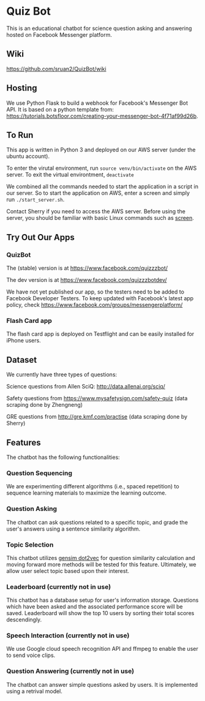 # Quiz Bot 
This is an educational chatbot for science question asking and answering hosted on Facebook Messenger platform.

## Wiki

https://github.com/sruan2/QuizBot/wiki

## Hosting
We use Python Flask to build a webhook for Facebook's Messenger Bot API.
It is based on a python template from: https://tutorials.botsfloor.com/creating-your-messenger-bot-4f71af99d26b.

## To Run
This app is written in Python 3 and deployed on our AWS server (under the ubuntu account). 

To enter the virutal environment, run `source venv/bin/activate` on the AWS server. To exit the virtual environtment, `deactivate`

We combined all the commands needed to start the application in a script in our server. So to start the application on AWS, enter a screen and simply run `./start_server.sh`.

Contact Sherry if you need to access the AWS server. Before using the server, you should be familiar with basic Linux commands  such as [screen](https://www.tecmint.com/screen-command-examples-to-manage-linux-terminals/).

## Try Out Our Apps

### QuizBot
The (stable) version is at https://www.facebook.com/quizzzbot/

The dev version is at https://www.facebook.com/quizzzbotdev/

We have not yet published our app, so the testers need to be added to Facebook Developer Testers. To keep updated with Facebook's latest app policy, check https://www.facebook.com/groups/messengerplatform/

### Flash Card app
The flash card app is deployed on Testflight and can be easily installed for iPhone users.


## Dataset
We currently have three types of questions:

Science questions from Allen SciQ: http://data.allenai.org/sciq/

Safety questions from https://www.mysafetysign.com/safety-quiz (data scraping done by Zhengneng)

GRE questions from http://gre.kmf.com/practise (data scraping done by Sherry)

## Features
The chatbot has the following functionalities:

### Question Sequencing
We are experimenting different algorithms (i.e., spaced repetition) to sequence learning materials to maximize the learning outcome.

### Question Asking
The chatbot can ask questions related to a specific topic, and grade the user's answers using a sentence similarity algorithm.

### Topic Selection
This chatbot utilizes [gensim dot2vec](https://radimrehurek.com/gensim/models/doc2vec.html) for question similarity calculation and moving forward more methods will be tested for this feature. Ultimately, we allow user select topic based upon their interest. 

### Leaderboard (currently not in use)
This chatbot has a database setup for user's information storage. Questions which have been asked and the associated performance score will be saved. Leaderboard will show the top 10 users by sorting their total scores descendingly.

### Speech Interaction (currently not in use)
We use Google cloud speech recognition API and ffmpeg to enable the user to send voice clips.

### Question Answering (currently not in use)
The chatbot can answer simple questions asked by users. It is implemented using a retrival model.
